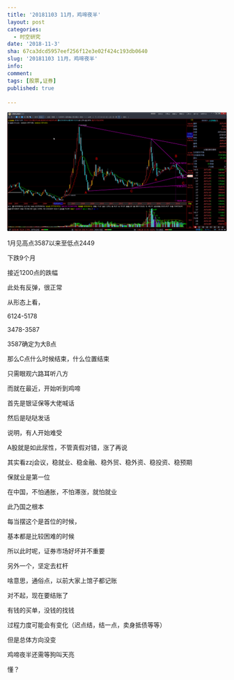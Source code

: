 ```yaml
---
title: '20181103 11月，鸡啼夜半'
layout: post
categories:
  - 时空研究
date: '2018-11-3'
sha: 67ca3dcd5957eef256f12e3e02f424c193db0640
slug: '20181103 11月，鸡啼夜半'
info: 
comment: 
tags: [股票,证券]
published: true

---
```

![20181103-0](/images/20181103-0.gif)

1月见高点3587以来至低点2449

下跌9个月

接近1200点的跌幅

此处有反弹，很正常

从形态上看，

6124-5178

3478-3587

3587确定为大B点

那么C点什么时候结束，什么位置结束

只需眼观六路耳听八方


而就在最近，开始听到鸡啼

首先是银证保等大佬喊话

然后是哒哒发话

说明，有人开始难受

A股就是如此尿性，不管真假对错，涨了再说

其实看zzj会议，稳就业、稳金融、稳外贸、稳外资、稳投资、稳预期

保就业是第一位

在中国，不怕通胀，不怕滞涨，就怕就业

此乃国之根本

每当摆这个是首位的时候，

基本都是比较困难的时候

所以此时呢，证券市场好坏并不重要


另外一个，坚定去杠杆

啥意思，通俗点，以前大家上馆子都记账

对不起，现在要结账了

有钱的买单，没钱的找钱

过程力度可能会有变化（迟点结，结一点，卖身抵债等等）

但是总体方向没变


鸡啼夜半还需等狗叫天亮

懂？
